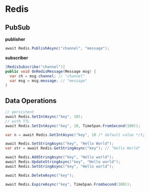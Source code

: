 Redis
====

PubSub
----
__publisher__
```cs
await Redis.PublishAsync("channel", "message");
```
__subscriber__
```cs
[RedisSubscribe("channel")]
public void OnRedisMessage(Message msg) {
  var ch = msg.channel; // "channel"
  var msg = msg.message; // "message"
}
```

Data Operations
----
```cs
// persistent
await Redis.SetIntAsync("key", 10);
// with TTL
await Redis.SetIntAsync("key", 10, TimeSpan.FromSecond(100));
```

```cs
var n = await Redis.GetIntAsync("key", 10 /* default value */);

await Redis.SetStringAsync("key", "Hello World");
var str = await Redis.GetStringAsync("key"); // "Hello World"
```

```cs
await Redis.AddStringAsync("key", "Hello world");
await Redis.UpdateStringAsync("key", "Hello world");
await Redis.SetStringAsync("key", "Hello world");
```

```cs
await Redis.DeleteAsync("key");

await Redis.ExpireAsync("key", TimeSpan.FromSecond(100));
```
